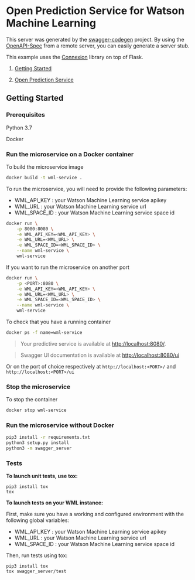 # Open Prediction Service for Watson Machine Learning

This server was generated by the [swagger-codegen](https://github.com/swagger-api/swagger-codegen) project. By using the
[OpenAPI-Spec](https://github.com/swagger-api/swagger-core/wiki) from a remote server, you can easily generate a server stub.

This example uses the [Connexion](https://github.com/zalando/connexion) library on top of Flask.

1. [Getting Started](#getting-started)

2. [Open Prediction Service](#open-prediction-service)

## Getting Started

### Prerequisites

Python 3.7

Docker

### Run the microservice on a Docker container

To build the microservice image

```sh
docker build -t wml-service .
```

To run the microservice, you will need to provide the following parameters:
- WML_API_KEY : your Watson Machine Learning service apikey
- WML_URL : your Watson Machine Learning service url
- WML_SPACE_ID : your Watson Machine Learning service space id


```sh
docker run \
    -p 8080:8080 \
    -e WML_API_KEY=<WML_API_KEY> \
    -e WML_URL=<WML_URL> \
    -e WML_SPACE_ID=<WML_SPACE_ID> \
    --name wml-service \
    wml-service
```
If you want to run the microservice on another port
```sh
docker run \
    -p <PORT>:8080 \
    -e WML_API_KEY=<WML_API_KEY> \
    -e WML_URL=<WML_URL> \
    -e WML_SPACE_ID=<WML_SPACE_ID> \
    --name wml-service \
    wml-service
```

To check that you have a running container
```sh
docker ps -f name=wml-service
```

> Your predictive service is available at [http://localhost:8080/](http://localhost:8080/).

> Swagger UI documentation is available at [http://localhost:8080/ui](http://localhost:8080/ui)

Or on the port of choice respectively at `http://localhost:<PORT>/` and `http://localhost:<PORT>/ui`

### Stop the microservice
To stop the container
```sh
docker stop wml-service
```

### Run the microservice without Docker
```sh
pip3 install -r requirements.txt
python3 setup.py install
python3 -m swagger_server
```

### Tests

__To launch unit tests, use tox:__
```
pip3 install tox
tox
```

__To launch tests on your WML instance:__

First, make sure you have a working and configured environment with the following global variables:
- WML_API_KEY : your Watson Machine Learning service apikey
- WML_URL : your Watson Machine Learning service url
- WML_SPACE_ID : your Watson Machine Learning service space id


Then, run tests using tox:
```
pip3 install tox
tox swagger_server/test
```
